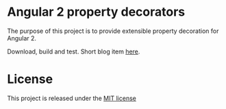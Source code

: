 # Angular 2 property decorators
The purpose of this project is to provide extensible property decoration for Angular 2. 

Download, build and test. Short blog item [here](http://tb-it.blogspot.co.nz/2016/10/angular-2-using-decorators-for-property.html).

# License
This project is released under the [MIT license](https://opensource.org/licenses/MIT)
